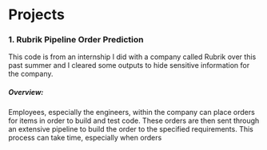 # Projects

### 1. **Rubrik Pipeline Order Prediction** <br />
  This code is from an internship I did with a company called Rubrik over this past summer and I cleared some outputs to hide sensitive information for the company. <br />
  ##### _Overview:_ <br />
  Employees, especially the engineers, within the company can place orders for items in order to build and test code. These orders are then sent through an extensive pipeline to build the order to the specified requirements. This process can take time, especially when orders 
